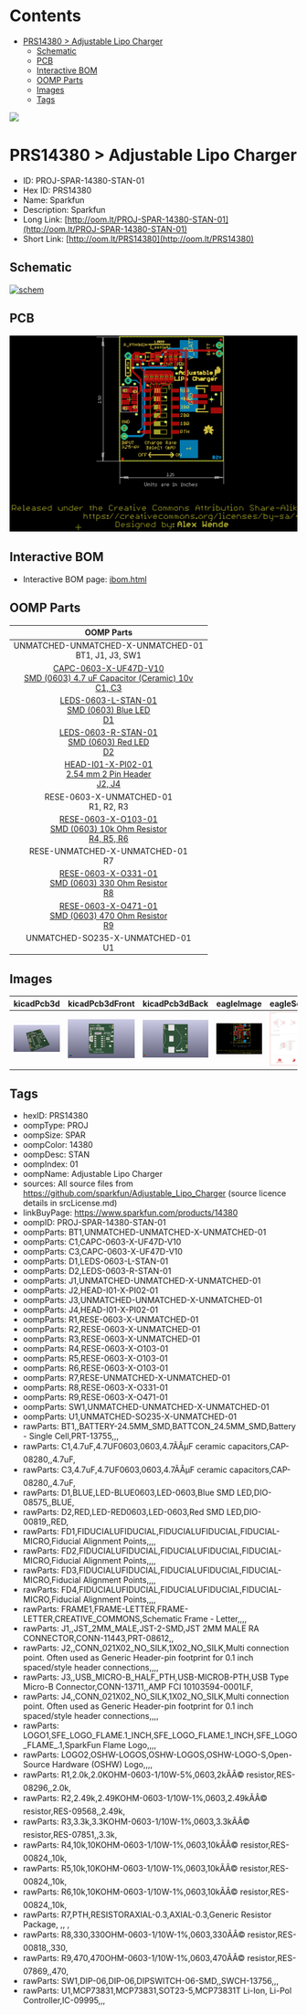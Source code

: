 



Contents
========

* [PRS14380 > Adjustable Lipo Charger](#prs14380--adjustable-lipo-charger)
	* [Schematic](#schematic)
	* [PCB](#pcb)
	* [Interactive BOM](#interactive-bom)
	* [OOMP Parts](#oomp-parts)
	* [Images](#images)
	* [Tags](#tags)
  
![][im]
# PRS14380 > Adjustable Lipo Charger

- ID: PROJ-SPAR-14380-STAN-01
- Hex ID: PRS14380
- Name: Sparkfun
- Description: Sparkfun
- Long Link: [http://oom.lt/PROJ-SPAR-14380-STAN-01](http://oom.lt/PROJ-SPAR-14380-STAN-01)
- Short Link: [http://oom.lt/PRS14380](http://oom.lt/PRS14380)

## Schematic
  
[![schem](eagleSchemImage.png)](eagleSchemImage.png)
## PCB
  
[![pcb](eagleImage.png)](eagleImage.png)
## Interactive BOM

- Interactive BOM page: [ibom.html](https://htmlpreview.github.io/?https://github.com/oomlout/oomlout_OOMP_projects/blob/main/PROJ-SPAR-14380-STAN-01/kicad/bom/ibom.html)

## OOMP Parts
  

|OOMP Parts|
| :---: |
|UNMATCHED-UNMATCHED-X-UNMATCHED-01<BR>BT1, J1, J3, SW1|
|[CAPC-0603-X-UF47D-V10<br> SMD (0603) 4.7 uF Capacitor (Ceramic) 10v<br> C1, C3](https://github.com/oomlout/oomlout_OOMP_parts/tree/main/CAPC-0603-X-UF47D-V10/)|
|[LEDS-0603-L-STAN-01<br> SMD (0603) Blue LED<br> D1](https://github.com/oomlout/oomlout_OOMP_parts/tree/main/LEDS-0603-L-STAN-01/)|
|[LEDS-0603-R-STAN-01<br> SMD (0603) Red LED<br> D2](https://github.com/oomlout/oomlout_OOMP_parts/tree/main/LEDS-0603-R-STAN-01/)|
|[HEAD-I01-X-PI02-01<br> 2.54 mm 2 Pin Header<br> J2, J4](https://github.com/oomlout/oomlout_OOMP_parts/tree/main/HEAD-I01-X-PI02-01/)|
|RESE-0603-X-UNMATCHED-01<BR>R1, R2, R3|
|[RESE-0603-X-O103-01<br> SMD (0603) 10k Ohm Resistor<br> R4, R5, R6](https://github.com/oomlout/oomlout_OOMP_parts/tree/main/RESE-0603-X-O103-01/)|
|RESE-UNMATCHED-X-UNMATCHED-01<BR>R7|
|[RESE-0603-X-O331-01<br> SMD (0603) 330 Ohm Resistor<br> R8](https://github.com/oomlout/oomlout_OOMP_parts/tree/main/RESE-0603-X-O331-01/)|
|[RESE-0603-X-O471-01<br> SMD (0603) 470 Ohm Resistor<br> R9](https://github.com/oomlout/oomlout_OOMP_parts/tree/main/RESE-0603-X-O471-01/)|
|UNMATCHED-SO235-X-UNMATCHED-01<BR>U1|

## Images
  
  

|kicadPcb3d|kicadPcb3dFront|kicadPcb3dBack|eagleImage|eagleSchemImage|
| :---: | :---: | :---: | :---: | :---: |
|[![kicadPcb3d](kicadPcb3d_140.png)](kicadPcb3d.png)|[![kicadPcb3dFront](kicadPcb3dFront_140.png)](kicadPcb3dFront.png)|[![kicadPcb3dBack](kicadPcb3dBack_140.png)](kicadPcb3dBack.png)|[![eagleImage](eagleImage_140.png)](eagleImage.png)|[![eagleSchemImage](eagleSchemImage_140.png)](eagleSchemImage.png)|

## Tags

- hexID: PRS14380
- oompType: PROJ
- oompSize: SPAR
- oompColor: 14380
- oompDesc: STAN
- oompIndex: 01
- oompName: Adjustable Lipo Charger
- sources: All source files from https://github.com/sparkfun/Adjustable_Lipo_Charger (source licence details in srcLicense.md)
- linkBuyPage: https://www.sparkfun.com/products/14380
- oompID: PROJ-SPAR-14380-STAN-01
- oompParts: BT1,UNMATCHED-UNMATCHED-X-UNMATCHED-01
- oompParts: C1,CAPC-0603-X-UF47D-V10
- oompParts: C3,CAPC-0603-X-UF47D-V10
- oompParts: D1,LEDS-0603-L-STAN-01
- oompParts: D2,LEDS-0603-R-STAN-01
- oompParts: J1,UNMATCHED-UNMATCHED-X-UNMATCHED-01
- oompParts: J2,HEAD-I01-X-PI02-01
- oompParts: J3,UNMATCHED-UNMATCHED-X-UNMATCHED-01
- oompParts: J4,HEAD-I01-X-PI02-01
- oompParts: R1,RESE-0603-X-UNMATCHED-01
- oompParts: R2,RESE-0603-X-UNMATCHED-01
- oompParts: R3,RESE-0603-X-UNMATCHED-01
- oompParts: R4,RESE-0603-X-O103-01
- oompParts: R5,RESE-0603-X-O103-01
- oompParts: R6,RESE-0603-X-O103-01
- oompParts: R7,RESE-UNMATCHED-X-UNMATCHED-01
- oompParts: R8,RESE-0603-X-O331-01
- oompParts: R9,RESE-0603-X-O471-01
- oompParts: SW1,UNMATCHED-UNMATCHED-X-UNMATCHED-01
- oompParts: U1,UNMATCHED-SO235-X-UNMATCHED-01
- rawParts: BT1,,BATTERY-24.5MM_SMD,BATTCON_24.5MM_SMD,Battery - Single Cell,PRT-13755,,,
- rawParts: C1,4.7uF,4.7UF0603,0603,4.7ÃÂµF ceramic capacitors,CAP-08280,,4.7uF,
- rawParts: C3,4.7uF,4.7UF0603,0603,4.7ÃÂµF ceramic capacitors,CAP-08280,,4.7uF,
- rawParts: D1,BLUE,LED-BLUE0603,LED-0603,Blue SMD LED,DIO-08575,,BLUE,
- rawParts: D2,RED,LED-RED0603,LED-0603,Red SMD LED,DIO-00819,,RED,
- rawParts: FD1,FIDUCIALUFIDUCIAL,FIDUCIALUFIDUCIAL,FIDUCIAL-MICRO,Fiducial Alignment Points,,,,
- rawParts: FD2,FIDUCIALUFIDUCIAL,FIDUCIALUFIDUCIAL,FIDUCIAL-MICRO,Fiducial Alignment Points,,,,
- rawParts: FD3,FIDUCIALUFIDUCIAL,FIDUCIALUFIDUCIAL,FIDUCIAL-MICRO,Fiducial Alignment Points,,,,
- rawParts: FD4,FIDUCIALUFIDUCIAL,FIDUCIALUFIDUCIAL,FIDUCIAL-MICRO,Fiducial Alignment Points,,,,
- rawParts: FRAME1,FRAME-LETTER,FRAME-LETTER,CREATIVE_COMMONS,Schematic Frame - Letter,,,,
- rawParts: J1,,JST_2MM_MALE,JST-2-SMD,JST 2MM MALE RA CONNECTOR,CONN-11443,PRT-08612,,
- rawParts: J2,,CONN_021X02_NO_SILK,1X02_NO_SILK,Multi connection point. Often used as Generic Header-pin footprint for 0.1 inch spaced/style header connections,,,,
- rawParts: J3,,USB_MICRO-B_HALF_PTH,USB-MICROB-PTH,USB Type Micro-B Connector,CONN-13711,,AMP FCI 10103594-0001LF,
- rawParts: J4,,CONN_021X02_NO_SILK,1X02_NO_SILK,Multi connection point. Often used as Generic Header-pin footprint for 0.1 inch spaced/style header connections,,,,
- rawParts: LOGO1,SFE_LOGO_FLAME.1_INCH,SFE_LOGO_FLAME.1_INCH,SFE_LOGO_FLAME_.1,SparkFun Flame Logo,,,,
- rawParts: LOGO2,OSHW-LOGOS,OSHW-LOGOS,OSHW-LOGO-S,Open-Source Hardware (OSHW) Logo,,,,
- rawParts: R1,2.0k,2.0KOHM-0603-1/10W-5%,0603,2kÃÂ© resistor,RES-08296,,2.0k,
- rawParts: R2,2.49k,2.49KOHM-0603-1/10W-1%,0603,2.49kÃÂ© resistor,RES-09568,,2.49k,
- rawParts: R3,3.3k,3.3KOHM-0603-1/10W-1%,0603,3.3kÃÂ© resistor,RES-07851,,3.3k,
- rawParts: R4,10k,10KOHM-0603-1/10W-1%,0603,10kÃÂ© resistor,RES-00824,,10k,
- rawParts: R5,10k,10KOHM-0603-1/10W-1%,0603,10kÃÂ© resistor,RES-00824,,10k,
- rawParts: R6,10k,10KOHM-0603-1/10W-1%,0603,10kÃÂ© resistor,RES-00824,,10k,
- rawParts: R7,PTH,RESISTORAXIAL-0.3,AXIAL-0.3,Generic Resistor Package, ,, ,
- rawParts: R8,330,330OHM-0603-1/10W-1%,0603,330ÃÂ© resistor,RES-00818,,330,
- rawParts: R9,470,470OHM-0603-1/10W-1%,0603,470ÃÂ© resistor,RES-07869,,470,
- rawParts: SW1,DIP-06,DIP-06,DIPSWITCH-06-SMD,,SWCH-13756,,,
- rawParts: U1,MCP73831,MCP73831,SOT23-5,MCP73831T Li-Ion, Li-Pol Controller,IC-09995,,,



[im]: kicadPcb3d_450.png
